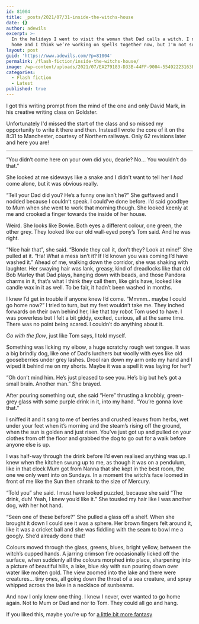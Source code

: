 ```yaml
---
id: 81004
title: _posts/2021/07/31-inside-the-witchs-house
date: {}
author: adewils
excerpt: >-
  In the holidays I went to visit the woman that Dad calls a witch. I never got
  home and I think we’re working on spells together now, but I'm not sure...
layout: post
guid: 'https://www.adewils.com/?p=81004'
permalink: /flash-fiction/inside-the-witchs-house/
image: /wp-content/uploads/2021/07/EA279183-D33B-44FF-9004-55492223163E-1280x666.jpeg
categories:
  - Flash fiction
  - Latest
published: true
---
```

I got this writing prompt from the mind of the one and only David Mark, in his creative writing class on Goldster.   

Unfortunately I'd missed the start of the class and so missed my opportunity to write it there and then. Instead I wrote the core of it on the 8:31 to Manchester, courtesy of Northern railways. Only 62 revisions later and here you are!  

---
“You didn’t come here on your own did you, dearie? No… You wouldn’t do that.”  

She looked at me sideways like a snake and I didn’t want to tell her I _had_ come alone, but it was obvious really.  

“Tell your Dad did you? He’s a funny one isn’t he?” She guffawed and I nodded because I couldn’t speak. I could’ve done before. I’d said goodbye to Mum when she went to work that morning though. 
She looked keenly at me and crooked a finger towards the inside of her house.  

Weird. She looks like Bowie. Both eyes a different colour, one green, the other grey. They looked like our old wall-eyed pony’s Tom said. And he was right.  

“Nice hair that”, she said. “Blonde they call it, don’t they? Look at mine!” She pulled at it. “Ha! What a mess isn’t it? If I’d known you was coming I’d have washed it.” Ahead of me, walking down the corridor, she was shaking with laughter. Her swaying hair was lank, greasy, kind of dreadlocks like that old Bob Marley that Dad plays, hanging down with beads, and those Pandora charms in it, that’s what I think they call them, like girls have, looked like candle wax in it as well. To be fair, it hadn’t been washed in months.  

I knew I’d get in trouble if anyone knew I’d come. “Mmmm.. maybe I could go home now?” I tried to turn, but my feet wouldn’t take me. They inched forwards on their own behind her, like that toy robot Tom used to have. I was powerless but I felt a bit giddy, excited, curious, all at the same time. There was no point being scared. I couldn’t do anything about it.  

_Go with the flow_, just like Tom says, I told myself.  

Something was licking my elbow, a huge scratchy rough wet tongue. It was a big brindly dog, like one of Dad’s lurchers but woolly with eyes like old gooseberries under grey lashes. Drool ran down my arm onto my hand and I wiped it behind me on my shorts. Maybe it was a spell it was laying for her?  

“Oh don’t mind him. He’s just pleased to see you. He’s big but he’s got a small brain. Another man.” She brayed.  

After pouring something out, she said “Here” thrusting a knobbly, green-grey glass with some purple drink in it, into my hand. “You’re gonna love that.”  

I sniffed it and it sang to me of berries and crushed leaves from herbs, wet under your feet when it’s morning and the steam’s rising off the ground, when the sun is golden and just risen. You’ve just got up and pulled on your clothes from off the floor and grabbed the dog to go out for a walk before anyone else is up.

I was half-way through the drink before I’d even realised anything was up. I knew when the kitchen swung up to me, as though it was on a pendulum, like in that clock Mum got from Nanna that she kept in the best room, the one we only went into on Sundays. In a moment the witch’s face loomed in front of me like the Sun then shrank to the size of Mercury.  

“Told you” she said. I must have looked puzzled, because she said “The drink, duh! Yeah, I knew you’d like it.” She tousled my hair like I was another dog, with her hot hand.  

“Seen one of these before?” She pulled a glass off a shelf. When she brought it down I could see it was a sphere. Her brown fingers felt around it, like it was a cricket ball and she was fiddling with the seam to bowl me a googly. She’d already done that!  

Colours moved through the glass, greens, blues, bright yellow, between the witch’s cupped hands. A jarring crimson fire occasionally licked off the surface, when suddenly all the colours morphed into place, sharpening into a picture of beautiful hills, a lake, blue sky with sun pouring down over water like molten gold. The view zoomed into the lake and there were creatures… tiny ones, all going down the throat of a sea creature, and spray whipped across the lake in a necklace of sunbeams.  

And now I only knew one thing. I knew I never, ever wanted to go home again. Not to Mum or Dad and nor to Tom. They could all go and hang.  

If you liked this, maybe you’re up for [a little bit more fantasy](_posts/2019-08-30-a-kind-of-magic.md)
